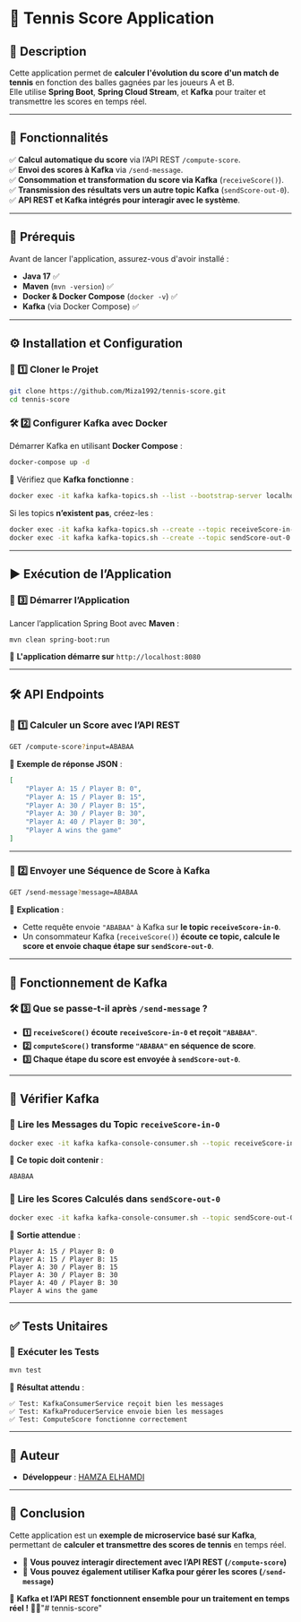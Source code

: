 # 🏉 Tennis Score Application

## 📌 Description
Cette application permet de **calculer l'évolution du score d'un match de tennis** en fonction des balles gagnées par les joueurs A et B.  
Elle utilise **Spring Boot**, **Spring Cloud Stream**, et **Kafka** pour traiter et transmettre les scores en temps réel.

---

## 🚀 Fonctionnalités
✅ **Calcul automatique du score** via l’API REST `/compute-score`.  
✅ **Envoi des scores à Kafka** via `/send-message`.  
✅ **Consommation et transformation du score via Kafka** (`receiveScore()`).  
✅ **Transmission des résultats vers un autre topic Kafka** (`sendScore-out-0`).  
✅ **API REST et Kafka intégrés pour interagir avec le système**.

---

## 👖 Prérequis
Avant de lancer l'application, assurez-vous d'avoir installé :

- **Java 17** ✅
- **Maven** (`mvn -version`) ✅
- **Docker & Docker Compose** (`docker -v`) ✅
- **Kafka** (via Docker Compose) ✅

---

## ⚙️ Installation et Configuration

### 👅 1️⃣ **Cloner le Projet**
```bash
git clone https://github.com/Miza1992/tennis-score.git
cd tennis-score
```

### 🛠️ 2️⃣ **Configurer Kafka avec Docker**
Démarrer Kafka en utilisant **Docker Compose** :
```bash
docker-compose up -d
```

📌 Vérifiez que **Kafka fonctionne** :
```bash
docker exec -it kafka kafka-topics.sh --list --bootstrap-server localhost:9092
```

Si les topics **n’existent pas**, créez-les :
```bash
docker exec -it kafka kafka-topics.sh --create --topic receiveScore-in-0 --bootstrap-server localhost:9092 --partitions 1 --replication-factor 1
docker exec -it kafka kafka-topics.sh --create --topic sendScore-out-0 --bootstrap-server localhost:9092 --partitions 1 --replication-factor 1
```

---

## ▶️ Exécution de l’Application

### 🚀 3️⃣ **Démarrer l’Application**
Lancer l’application Spring Boot avec **Maven** :
```bash
mvn clean spring-boot:run
```

📌 **L'application démarre sur** `http://localhost:8080`

---

## 🛠️ API Endpoints

### 🏉 **1️⃣ Calculer un Score avec l’API REST**
```bash
GET /compute-score?input=ABABAA
```
📌 **Exemple de réponse JSON** :
```json
[
    "Player A: 15 / Player B: 0",
    "Player A: 15 / Player B: 15",
    "Player A: 30 / Player B: 15",
    "Player A: 30 / Player B: 30",
    "Player A: 40 / Player B: 30",
    "Player A wins the game"
]
```

---

### 📡 **2️⃣ Envoyer une Séquence de Score à Kafka**
```bash
GET /send-message?message=ABABAA
```
📌 **Explication** :
- Cette requête envoie `"ABABAA"` à Kafka sur **le topic `receiveScore-in-0`**.
- Un consommateur Kafka (`receiveScore()`) **écoute ce topic, calcule le score et envoie chaque étape sur `sendScore-out-0`**.

---

## 📡 Fonctionnement de Kafka

### 🛠️ **3️⃣ Que se passe-t-il après `/send-message` ?**
- **1️⃣ `receiveScore()` écoute `receiveScore-in-0` et reçoit `"ABABAA"`**.
- **2️⃣ `computeScore()` transforme `"ABABAA"` en séquence de score**.
- **3️⃣ Chaque étape du score est envoyée à `sendScore-out-0`**.

---

## 📡 Vérifier Kafka

### 👅 **Lire les Messages du Topic `receiveScore-in-0`**
```bash
docker exec -it kafka kafka-console-consumer.sh --topic receiveScore-in-0 --from-beginning --bootstrap-server localhost:9092
```
📌 **Ce topic doit contenir** :
```
ABABAA
```

### 👅 **Lire les Scores Calculés dans `sendScore-out-0`**
```bash
docker exec -it kafka kafka-console-consumer.sh --topic sendScore-out-0 --from-beginning --bootstrap-server localhost:9092
```
📌 **Sortie attendue** :
```
Player A: 15 / Player B: 0
Player A: 15 / Player B: 15
Player A: 30 / Player B: 15
Player A: 30 / Player B: 30
Player A: 40 / Player B: 30
Player A wins the game
```

---

## ✅ Tests Unitaires

### 🔬 **Exécuter les Tests**
```bash
mvn test
```

📌 **Résultat attendu** :
```
✅ Test: KafkaConsumerService reçoit bien les messages
✅ Test: KafkaProducerService envoie bien les messages
✅ Test: ComputeScore fonctionne correctement
```

---

## 👥 Auteur
- **Développeur** : [HAMZA ELHAMDI](https://github.com/Miza1992)

---

## 🎯 Conclusion
Cette application est un **exemple de microservice basé sur Kafka**, permettant de **calculer et transmettre des scores de tennis** en temps réel.
- 📡 **Vous pouvez interagir directement avec l’API REST (`/compute-score`)**
- 🔄 **Vous pouvez également utiliser Kafka pour gérer les scores (`/send-message`)**

🚀 **Kafka et l’API REST fonctionnent ensemble pour un traitement en temps réel !** 🏉🔥"# tennis-score" 
